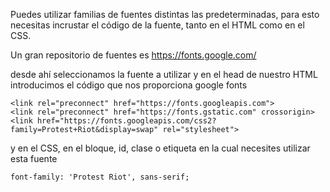 Puedes utilizar familias de fuentes distintas  las predeterminadas, para esto necesitas incrustar el código de la fuente, tanto en el HTML como en el CSS.

Un gran repositorio de fuentes es https://fonts.google.com/

desde ahí seleccionamos la fuente a utilizar
y en el head de nuestro HTML introducimos el código que nos proporciona google fonts

```
<link rel="preconnect" href="https://fonts.googleapis.com">
<link rel="preconnect" href="https://fonts.gstatic.com" crossorigin>
<link href="https://fonts.googleapis.com/css2?family=Protest+Riot&display=swap" rel="stylesheet">
```

y en el CSS, en el bloque, id, clase o etiqueta en la cual necesites utilizar esta fuente

```
font-family: 'Protest Riot', sans-serif;
```
